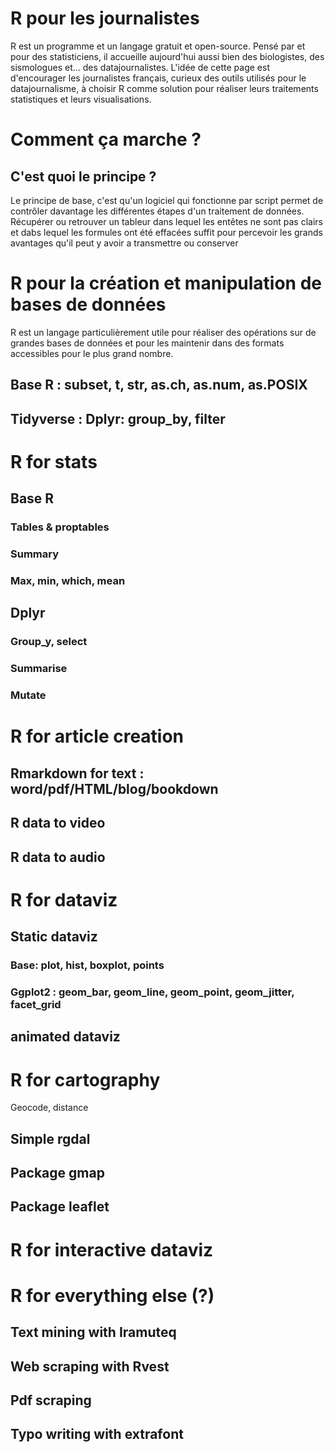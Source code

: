# R pour les journalistes
R est un programme et un langage gratuit et open-source. Pensé par et pour des statisticiens, il accueille aujourd'hui aussi bien des biologistes, des sismologues et... des datajournalistes.
L'idée de cette page est d'encourager les journalistes français, curieux des outils utilisés pour le datajournalisme, à choisir R comme solution pour réaliser leurs traitements statistiques et leurs visualisations.

# Comment ça marche ?

## C'est quoi le principe ? 

Le principe de base, c'est qu'un logiciel qui fonctionne par script permet de contrôler davantage les différentes étapes d'un traitement de données. Récupérer ou retrouver un tableur dans lequel les entêtes ne sont pas clairs et dabs lequel les formules ont été effacées suffit pour percevoir les grands avantages qu'il peut y avoir a transmettre ou conserver


# R pour la création et manipulation de bases de données

R est un langage particulièrement utile pour réaliser des opérations sur de grandes bases de données et pour les maintenir dans des formats accessibles pour le plus grand nombre.

## Base R : subset, t, str, as.ch, as.num, as.POSIX

## Tidyverse : Dplyr: group_by, filter

# R for stats

## Base R
### Tables &  proptables
### Summary
### Max, min, which, mean
## Dplyr
### Group_y, select
### Summarise
### Mutate

# R for article creation

## Rmarkdown for text : word/pdf/HTML/blog/bookdown

## R data to video

## R data to audio

# R for dataviz

## Static dataviz
### Base: plot, hist, boxplot, points
### Ggplot2 : geom_bar, geom_line, geom_point, geom_jitter, facet_grid

## animated dataviz

# R for cartography
Geocode, distance
## Simple rgdal
## Package gmap
## Package leaflet
# R for interactive dataviz

# R for everything else (?)
## Text mining with Iramuteq
## Web scraping with Rvest
## Pdf scraping
## Typo writing with extrafont
